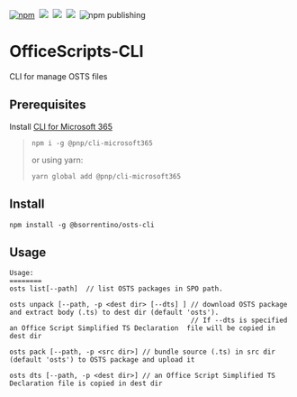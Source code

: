 [![npm](https://img.shields.io/npm/v/@bsorrentino/osts-cli.svg)](https://www.npmjs.com/package/@bsorrentino/osts-cli)&nbsp;
<img src="https://img.shields.io/github/forks/bsorrentino/OfficeScripts-CLI.svg">&nbsp;
<img src="https://img.shields.io/github/stars/bsorrentino/OfficeScripts-CLI.svg">&nbsp;
<a href="https://github.com/bsorrentino/OfficeScripts-CLI/issues">
<img src="https://img.shields.io/github/issues/bsorrentino/OfficeScripts-CLI.svg"></a>&nbsp;
![npm publishing](https://github.com/bsorrentino/OfficeScripts-CLI/actions/workflows/npm-publish.yml/badge.svg)

# OfficeScripts-CLI
CLI for manage OSTS files


## Prerequisites

Install [CLI for Microsoft 365](https://pnp.github.io/cli-microsoft365/)
>
> ```
> npm i -g @pnp/cli-microsoft365
> ```
>
> or using yarn:
>
> ```
> yarn global add @pnp/cli-microsoft365
> ```

## Install

```
npm install -g @bsorrentino/osts-cli
```

## Usage 

```
Usage:
========
osts list[--path]  // list OSTS packages in SPO path. 

osts unpack [--path, -p <dest dir> [--dts] ] // download OSTS package and extract body (.ts) to dest dir (default 'osts'). 
                                             // If --dts is specified an Office Script Simplified TS Declaration  file will be copied in dest dir

osts pack [--path, -p <src dir>] // bundle source (.ts) in src dir (default 'osts') to OSTS package and upload it

osts dts [--path, -p <dest dir>] // an Office Script Simplified TS Declaration file is copied in dest dir

```